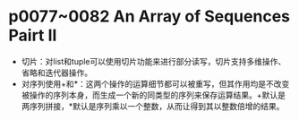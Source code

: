 # p0077~0082 An Array of Sequences Pairt II

 - 切片：对list和tuple可以使用切片功能来进行部分读写，切片支持多维操作、省略和迭代器操作。
 - 对序列使用+和*：这两个操作的运算细节都可以被重写，但其作用均是不改变被操作的序列本身，而生成一个新的同类型的序列来保存运算结果。+默认是两序列拼接，\*默认是序列乘以一个整数，从而让得到其以整数倍增的结果。
